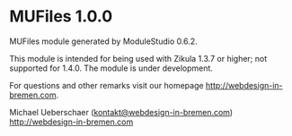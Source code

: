 MUFiles 1.0.0
===========================

MUFiles module generated by ModuleStudio 0.6.2.

This module is intended for being used with Zikula 1.3.7 or higher; not supported for 1.4.0.
The module is under development.

For questions and other remarks visit our homepage http://webdesign-in-bremen.com.

Michael Ueberschaer (kontakt@webdesign-in-bremen.com) http://webdesign-in-bremen.com
